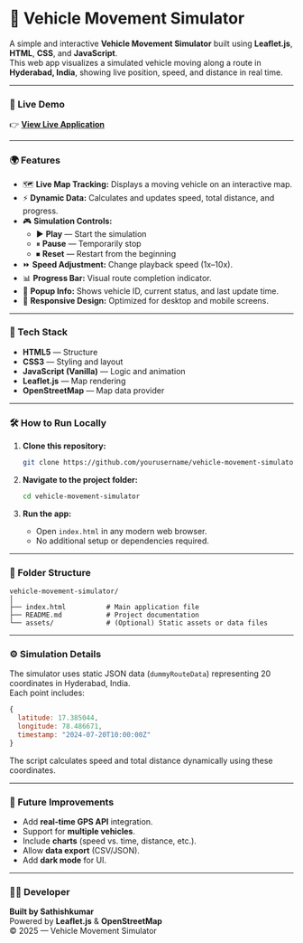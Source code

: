 # 🚗 Vehicle Movement Simulator

A simple and interactive **Vehicle Movement Simulator** built using **Leaflet.js**, **HTML**, **CSS**, and **JavaScript**.  
This web app visualizes a simulated vehicle moving along a route in **Hyderabad, India**, showing live position, speed, and distance in real time.

---

### 🚀 Live Demo
👉 **[View Live Application](https://wondrous-crumble-11663e.netlify.app/)**  

---

### 🌍 Features

- 🗺️ **Live Map Tracking:** Displays a moving vehicle on an interactive map.  
- ⚡ **Dynamic Data:** Calculates and updates speed, total distance, and progress.  
- 🎮 **Simulation Controls:**
  - ▶ **Play** — Start the simulation  
  - ⏸ **Pause** — Temporarily stop  
  - ⏹ **Reset** — Restart from the beginning  
- ⏩ **Speed Adjustment:** Change playback speed (1x–10x).  
- 📊 **Progress Bar:** Visual route completion indicator.  
- 💬 **Popup Info:** Shows vehicle ID, current status, and last update time.  
- 📱 **Responsive Design:** Optimized for desktop and mobile screens.

---

### 🧠 Tech Stack

- **HTML5** — Structure  
- **CSS3** — Styling and layout  
- **JavaScript (Vanilla)** — Logic and animation  
- **Leaflet.js** — Map rendering  
- **OpenStreetMap** — Map data provider

---

### 🛠️ How to Run Locally

1. **Clone this repository:**
   ```bash
   git clone https://github.com/yourusername/vehicle-movement-simulator.git
   ```

2. **Navigate to the project folder:**
   ```bash
   cd vehicle-movement-simulator
   ```

3. **Run the app:**
   - Open `index.html` in any modern web browser.  
   - No additional setup or dependencies required.

---

### 📂 Folder Structure

```
vehicle-movement-simulator/
│
├── index.html          # Main application file
├── README.md           # Project documentation
└── assets/             # (Optional) Static assets or data files
```

---

### ⚙️ Simulation Details

The simulator uses static JSON data (`dummyRouteData`) representing 20 coordinates in Hyderabad, India.  
Each point includes:
```js
{
  latitude: 17.385044,
  longitude: 78.486671,
  timestamp: "2024-07-20T10:00:00Z"
}
```
The script calculates speed and total distance dynamically using these coordinates.

---

### 🚀 Future Improvements

- Add **real-time GPS API** integration.  
- Support for **multiple vehicles**.  
- Include **charts** (speed vs. time, distance, etc.).  
- Allow **data export** (CSV/JSON).  
- Add **dark mode** for UI.

---

### 👨‍💻 Developer

**Built by Sathishkumar**  
Powered by **Leaflet.js** & **OpenStreetMap**  
© 2025 — Vehicle Movement Simulator
